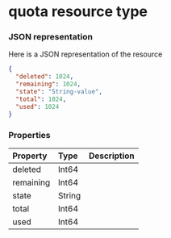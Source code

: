 # quota resource type



### JSON representation

Here is a JSON representation of the resource

<!-- {
  "blockType": "resource",
  "optionalProperties": [

  ],
  "@odata.type": "microsoft.graph.quota"
}-->

```json
{
  "deleted": 1024,
  "remaining": 1024,
  "state": "String-value",
  "total": 1024,
  "used": 1024
}

```
### Properties
| Property	   | Type	|Description|
|:---------------|:--------|:----------|
|deleted|Int64||
|remaining|Int64||
|state|String||
|total|Int64||
|used|Int64||

<!-- uuid: 93713206-fa02-48df-97bb-72304b6d766e
2015-10-25 12:56:09 UTC -->
<!-- {
  "type": "#page.annotation",
  "description": "quota resource",
  "keywords": "",
  "section": "documentation",
  "tocPath": ""
}-->